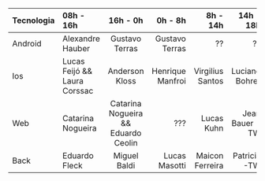 | Tecnologia |   08h - 16h | 16h - 0h | 0h - 8h | 8h - 14h |  14h - 18h |
| :------------ | :------------ |:---------------:| -----:| -----:| -----:|
| Android | Alexandre Hauber | Gustavo Terras | Gustavo Terras |  ?? |?? |
| Ios | Lucas Feijó &&  Laura Corssac | Anderson Kloss |   Henrique Manfroi |Virgilius Santos |Luciano Bohrer |
| Web | Catarina Nogueira | Catarina Nogueira && Eduardo Ceolin |   ??? |Lucas Kuhn | Jean Bauer - TW |
| Back | Eduardo Fleck  |Miguel Baldi | Lucas Masotti|Maicon Ferreira |Patricia -TW |
